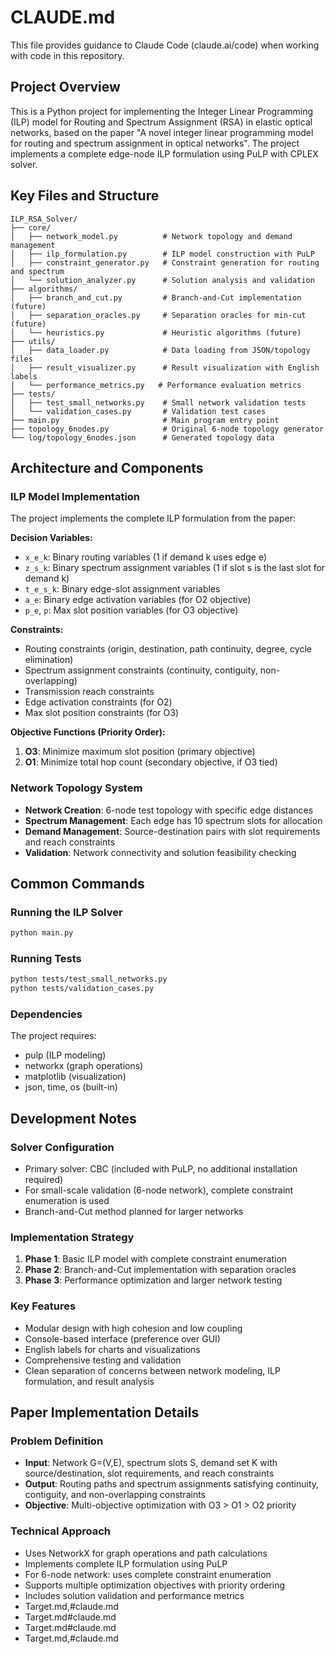 # CLAUDE.md

This file provides guidance to Claude Code (claude.ai/code) when working with code in this repository.

## Project Overview

This is a Python project for implementing the Integer Linear Programming (ILP) model for Routing and Spectrum Assignment (RSA) in elastic optical networks, based on the paper "A novel integer linear programming model for routing and spectrum assignment in optical networks". The project implements a complete edge-node ILP formulation using PuLP with CPLEX solver.

## Key Files and Structure

```
ILP_RSA_Solver/
├── core/
│   ├── network_model.py          # Network topology and demand management
│   ├── ilp_formulation.py        # ILP model construction with PuLP
│   ├── constraint_generator.py   # Constraint generation for routing and spectrum
│   └── solution_analyzer.py      # Solution analysis and validation
├── algorithms/
│   ├── branch_and_cut.py         # Branch-and-Cut implementation (future)
│   ├── separation_oracles.py     # Separation oracles for min-cut (future)
│   └── heuristics.py             # Heuristic algorithms (future)
├── utils/
│   ├── data_loader.py            # Data loading from JSON/topology files
│   ├── result_visualizer.py      # Result visualization with English labels
│   └── performance_metrics.py   # Performance evaluation metrics
├── tests/
│   ├── test_small_networks.py    # Small network validation tests
│   └── validation_cases.py       # Validation test cases
├── main.py                       # Main program entry point
├── topology_6nodes.py            # Original 6-node topology generator
└── log/topology_6nodes.json      # Generated topology data
```

## Architecture and Components

### ILP Model Implementation
The project implements the complete ILP formulation from the paper:

**Decision Variables:**
- `x_e_k`: Binary routing variables (1 if demand k uses edge e)
- `z_s_k`: Binary spectrum assignment variables (1 if slot s is the last slot for demand k)
- `t_e_s_k`: Binary edge-slot assignment variables
- `a_e`: Binary edge activation variables (for O2 objective)
- `p_e`, `p`: Max slot position variables (for O3 objective)

**Constraints:**
- Routing constraints (origin, destination, path continuity, degree, cycle elimination)
- Spectrum assignment constraints (continuity, contiguity, non-overlapping)
- Transmission reach constraints
- Edge activation constraints (for O2)
- Max slot position constraints (for O3)

**Objective Functions (Priority Order):**
1. **O3**: Minimize maximum slot position (primary objective)
2. **O1**: Minimize total hop count (secondary objective, if O3 tied)

### Network Topology System
- **Network Creation**: 6-node test topology with specific edge distances
- **Spectrum Management**: Each edge has 10 spectrum slots for allocation
- **Demand Management**: Source-destination pairs with slot requirements and reach constraints
- **Validation**: Network connectivity and solution feasibility checking

## Common Commands

### Running the ILP Solver
```bash
python main.py
```

### Running Tests
```bash
python tests/test_small_networks.py
python tests/validation_cases.py
```

### Dependencies
The project requires:
- pulp (ILP modeling)
- networkx (graph operations)
- matplotlib (visualization)
- json, time, os (built-in)

## Development Notes

### Solver Configuration
- Primary solver: CBC (included with PuLP, no additional installation required)
- For small-scale validation (6-node network), complete constraint enumeration is used
- Branch-and-Cut method planned for larger networks

### Implementation Strategy
1. **Phase 1**: Basic ILP model with complete constraint enumeration
2. **Phase 2**: Branch-and-Cut implementation with separation oracles
3. **Phase 3**: Performance optimization and larger network testing

### Key Features
- Modular design with high cohesion and low coupling
- Console-based interface (preference over GUI)
- English labels for charts and visualizations
- Comprehensive testing and validation
- Clean separation of concerns between network modeling, ILP formulation, and result analysis

## Paper Implementation Details

### Problem Definition
- **Input**: Network G=(V,E), spectrum slots S, demand set K with source/destination, slot requirements, and reach constraints
- **Output**: Routing paths and spectrum assignments satisfying continuity, contiguity, and non-overlapping constraints
- **Objective**: Multi-objective optimization with O3 > O1 > O2 priority

### Technical Approach
- Uses NetworkX for graph operations and path calculations
- Implements complete ILP formulation using PuLP
- For 6-node network: uses complete constraint enumeration
- Supports multiple optimization objectives with priority ordering
- Includes solution validation and performance metrics
- Target.md,#claude.md
- Target.md#claude.md
- Target.md#claude.md
- Target.md,#claude.md
